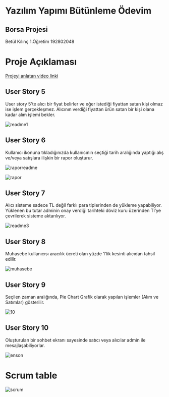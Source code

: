 # Yazılım Yapımı Bütünleme Ödevim
## Borsa Projesi
Betül Kılınç 1.Öğretim 192802048
# Proje Açıklaması
[Projeyi anlatan video linki](https://youtu.be/cjf3tMvT1K8)
 ## User Story 5
  
  User story 5'te alıcı bir fiyat belirler ve eğer istediği fiyattan satan kişi olmaz ise işlem 
gerçekleşmez. Alıcının verdiği fiyattan ürün satan bir kişi olana kadar alım işlemi bekler.

![readme1](https://user-images.githubusercontent.com/84200869/124284673-d9efb300-db55-11eb-8e23-03ad0cd13109.png)


## User Story 6
 
 Kullanıcı ikonuna tıkladığınızda kullanıcının seçtiği tarih aralığında yaptığı alış ve/veya satışlara ilişkin bir rapor oluşturur.

![raporreadme](https://user-images.githubusercontent.com/84200869/124289359-e296b800-db5a-11eb-89b8-0f660ca91d6b.png)

![rapor](https://user-images.githubusercontent.com/84200869/124288337-b9c1f300-db59-11eb-9342-ba3f0ddf2ef5.png)

## User Story 7

 Alıcı sisteme sadece TL değil farklı para tiplerinden de yükleme yapabiliyor. 
Yüklenen bu tutar adminin onay verdiği tarihteki döviz kuru üzerinden Tl’ye çevrilerek 
sisteme aktarılıyor.

![readme3](https://user-images.githubusercontent.com/84200869/124289791-5fc22d00-db5b-11eb-84f5-e198bb016a9e.png)

## User Story 8

Muhasebe kullanıcısı aracılık ücreti olan yüzde 1'lik kesinti alıcıdan tahsil edilir.

![muhasebe](https://user-images.githubusercontent.com/84200869/124294910-e88f9780-db60-11eb-91db-0ef33858019f.png)

## User Story 9

Seçilen zaman aralığında, Pie Chart Grafik olarak yapılan işlemler (Alım ve Satımlar) gösterilir.

![10](https://user-images.githubusercontent.com/84200869/124295861-ff82b980-db61-11eb-87df-466e8449038c.png)

## User Story 10

Oluşturulan bir sohbet ekranı sayesinde satıcı veya alıcılar admin ile mesajlaşabiliyorlar.

![enson](https://user-images.githubusercontent.com/84200869/124296640-db73a800-db62-11eb-8de9-6986ff1b5835.png)

# Scrum table

![scrum](https://user-images.githubusercontent.com/84200869/124352298-3e6b4a80-dc08-11eb-9cab-d24e7a34cef5.png)








